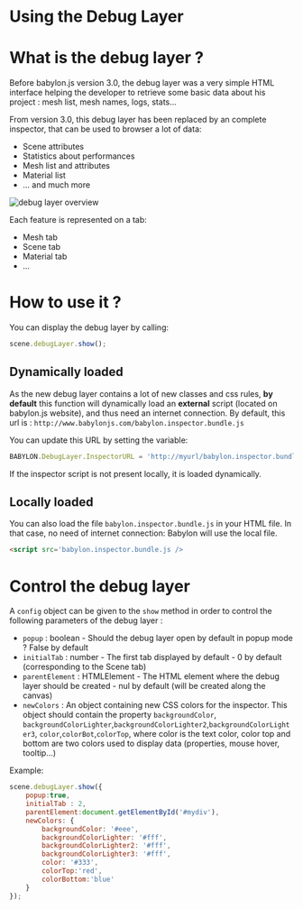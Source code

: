# Using the Debug Layer

# What is the debug layer ?

Before babylon.js version 3.0, the debug layer was a very simple HTML interface helping the developer to retrieve some basic data about his project : mesh list, mesh names, logs, stats...

From version 3.0, this debug layer has been replaced by an complete inspector, that can be used to browser a lot of data:
* Scene attributes
* Statistics about performances
* Mesh list and attributes
* Material list
* ... and much more

![debug layer overview](/img/overviews/debuglayer/debuglayer.jpg)

Each feature is represented on a tab: 
* Mesh tab
* Scene tab
* Material tab
* ...

# How to use it ?

You can display the debug layer by calling:

```javascript
scene.debugLayer.show();
```

## Dynamically loaded
As the new debug layer contains a lot of new classes and css rules, **by default** this function will dynamically load an **external** script (located on babylon.js website), and thus need an internet connection.
By default, this url is : `http://www.babylonjs.com/babylon.inspector.bundle.js`

You can update this URL by setting the variable:

```javascript
BABYLON.DebugLayer.InspectorURL = 'http://myurl/babylon.inspector.bundle.js';
```
If the inspector script is not present locally, it is loaded dynamically.

## Locally loaded
You can also load the file `babylon.inspector.bundle.js` in your HTML file. In that case, no need of internet connection: Babylon will use the local file.

```html
<script src='babylon.inspector.bundle.js />
```

# Control the debug layer

A `config` object can be given to the `show` method in order to control the following parameters of the debug layer : 
* `popup` : boolean - Should the debug layer open by default in popup mode ? False by default
* `initialTab` : number - The first tab displayed by default - 0 by default (corresponding to the Scene tab)
* `parentElement` : HTMLElement - The HTML element where the debug layer should be created - nul by default (will be created along the canvas)
* `newColors` : An object containing new CSS colors for the inspector. This object should contain the property `backgroundColor`, `backgroundColorLighter`,`backgroundColorLighter2`,`backgroundColorLighter3`, `color`,`colorBot`,`colorTop`, where color is the text color, color top and bottom are two colors used to display data (properties, mouse hover, tooltip...)

Example:
```javascript
scene.debugLayer.show({
    popup:true, 
    initialTab : 2, 
    parentElement:document.getElementById('#mydiv'),
    newColors: {
        backgroundColor: '#eee',
        backgroundColorLighter: '#fff',
        backgroundColorLighter2: '#fff',
        backgroundColorLighter3: '#fff',
        color: '#333',
        colorTop:'red', 
        colorBottom:'blue'
    }
});
```